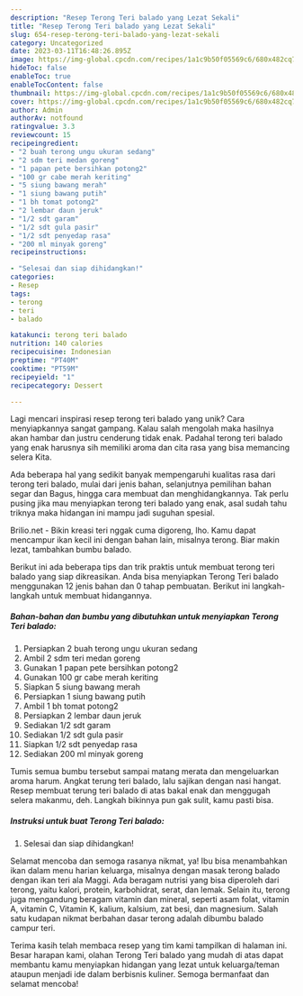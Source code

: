 ```yaml
---
description: "Resep Terong Teri balado yang Lezat Sekali"
title: "Resep Terong Teri balado yang Lezat Sekali"
slug: 654-resep-terong-teri-balado-yang-lezat-sekali
category: Uncategorized
date: 2023-03-11T16:48:26.895Z
image: https://img-global.cpcdn.com/recipes/1a1c9b50f05569c6/680x482cq70/terong-teri-balado-foto-resep-utama.jpg
hideToc: false
enableToc: true
enableTocContent: false
thumbnail: https://img-global.cpcdn.com/recipes/1a1c9b50f05569c6/680x482cq70/terong-teri-balado-foto-resep-utama.jpg
cover: https://img-global.cpcdn.com/recipes/1a1c9b50f05569c6/680x482cq70/terong-teri-balado-foto-resep-utama.jpg
author: Admin
authorAv: notfound
ratingvalue: 3.3
reviewcount: 15
recipeingredient:
- "2 buah terong ungu ukuran sedang"
- "2 sdm teri medan goreng"
- "1 papan pete bersihkan potong2"
- "100 gr cabe merah keriting"
- "5 siung bawang merah"
- "1 siung bawang putih"
- "1 bh tomat potong2"
- "2 lembar daun jeruk"
- "1/2 sdt garam"
- "1/2 sdt gula pasir"
- "1/2 sdt penyedap rasa"
- "200 ml minyak goreng"
recipeinstructions:

- "Selesai dan siap dihidangkan!"
categories:
- Resep
tags:
- terong
- teri
- balado

katakunci: terong teri balado 
nutrition: 140 calories
recipecuisine: Indonesian
preptime: "PT40M"
cooktime: "PT59M"
recipeyield: "1"
recipecategory: Dessert

---
```





Lagi mencari inspirasi resep terong teri balado yang unik? Cara menyiapkannya sangat gampang. Kalau salah mengolah maka hasilnya akan hambar dan justru cenderung tidak enak. Padahal terong teri balado yang enak harusnya sih memiliki aroma dan cita rasa yang bisa memancing selera Kita.





Ada beberapa hal yang sedikit banyak mempengaruhi kualitas rasa dari terong teri balado, mulai dari jenis bahan, selanjutnya pemilihan bahan segar dan Bagus, hingga cara membuat dan menghidangkannya. Tak perlu pusing jika mau menyiapkan terong teri balado yang enak,      asal sudah tahu triknya maka hidangan ini mampu jadi suguhan spesial.














Brilio.net - Bikin kreasi teri nggak cuma digoreng, lho. Kamu dapat mencampur ikan kecil ini dengan bahan lain, misalnya terong. Biar makin lezat, tambahkan bumbu balado.






Berikut ini ada beberapa tips dan trik praktis untuk membuat terong teri balado yang siap dikreasikan. Anda bisa menyiapkan Terong Teri balado menggunakan 12 jenis bahan dan 0 tahap pembuatan. Berikut ini langkah-langkah untuk membuat hidangannya.

<!--inarticleads1-->

##### Bahan-bahan dan bumbu yang dibutuhkan untuk menyiapkan Terong Teri balado:

1. Persiapkan 2 buah terong ungu ukuran sedang
1. Ambil 2 sdm teri medan goreng
1. Gunakan 1 papan pete bersihkan potong2
1. Gunakan 100 gr cabe merah keriting
1. Siapkan 5 siung bawang merah
1. Persiapkan 1 siung bawang putih
1. Ambil 1 bh tomat potong2
1. Persiapkan 2 lembar daun jeruk
1. Sediakan 1/2 sdt garam
1. Sediakan 1/2 sdt gula pasir
1. Siapkan 1/2 sdt penyedap rasa
1. Sediakan 200 ml minyak goreng


Tumis semua bumbu tersebut sampai matang merata dan mengeluarkan aroma harum. Angkat terung teri balado, lalu sajikan dengan nasi hangat. Resep membuat terung teri balado di atas bakal enak dan menggugah selera makanmu, deh. Langkah bikinnya pun gak sulit, kamu pasti bisa. 

<!--inarticleads2-->

##### Instruksi untuk buat Terong Teri balado:


1. Selesai dan siap dihidangkan!

Selamat mencoba dan semoga rasanya nikmat, ya! Ibu bisa menambahkan ikan dalam menu harian keluarga, misalnya dengan masak terong balado dengan ikan teri ala Maggi. Ada beragam nutrisi yang bisa diperoleh dari terong, yaitu kalori, protein, karbohidrat, serat, dan lemak. Selain itu, terong juga mengandung beragam vitamin dan mineral, seperti asam folat, vitamin A, vitamin C, Vitamin K, kalium, kalsium, zat besi, dan magnesium. Salah satu kudapan nikmat berbahan dasar terong adalah dibumbu balado campur teri. 

Terima kasih telah membaca resep yang tim kami tampilkan di halaman ini. Besar harapan kami, olahan Terong Teri balado yang mudah di atas dapat membantu kamu menyiapkan hidangan yang lezat untuk keluarga/teman ataupun menjadi ide dalam berbisnis kuliner. Semoga bermanfaat dan selamat mencoba!
